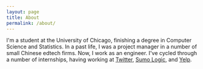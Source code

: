 ```yaml
---
layout: page
title: About
permalink: /about/
---
```


I'm a student at the University of Chicago, finishing a degree in Computer Science and Statistics. In a past life, I was a project manager in a number of small Chinese edtech firms. Now, I work as an engineer. I've cycled through a number of internships, having working at [Twitter](https://twitter.com/), [Sumo Logic](https://www.sumologic.com/), and [Yelp](http://www.yelp.com/).
